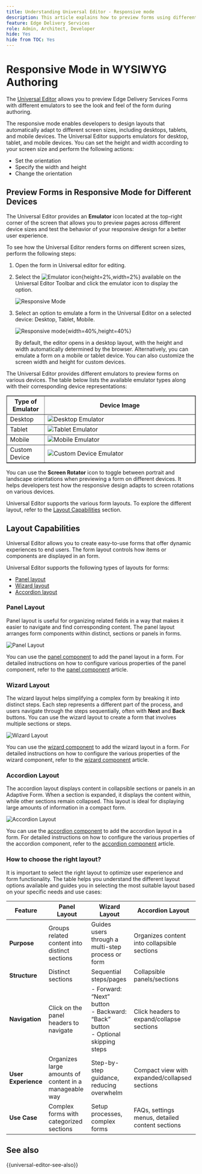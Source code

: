 ```yaml
---
title: Understanding Universal Editor - Responsive mode
description: This article explains how to preview forms using different emulators in the Universal Editor to visualize their look and feel during authoring.
feature: Edge Delivery Services
role: Admin, Architect, Developer
hide: Yes
hide from TOC: Yes
---
```


# Responsive Mode in WYSIWYG Authoring

The [Universal Editor](/help/edge/docs/forms/universal-editor/overview-universal-editor-for-edge-delivery-services-for-forms.md) allows you to preview Edge Delivery Services Forms with different emulators to see the look and feel of the form during authoring.

The responsive mode enables developers to design layouts that automatically adapt to different screen sizes, including desktops, tablets, and mobile devices. The Universal Editor supports emulators for desktop, tablet, and mobile devices. You can set the height and width according to your screen size and perform the following actions:
   * Set the orientation
   * Specify the width and height
   * Change the orientation

## Preview Forms in Responsive Mode for Different Devices 

The Universal Editor provides an **Emulator** icon located at the top-right corner of the screen that allows you to preview pages across different device sizes and test the behavior of your responsive design for a better user experience.

To see how the Universal Editor renders forms on different screen sizes, perform the following steps:

1. Open the form in Universal editor for editing.
1. Select the ![Emulator icon](/help/edge/docs/forms/universal-editor/assets/emulator.png){height=2%,width=2%} available on the Universal Editor Toolbar and click the emulator icon to display the option.

    ![Responsive Mode](/help/edge/docs/forms/universal-editor/assets/universal-editor-emulator.png)

1. Select an option to emulate a form in the Universal Editor on a selected device: Desktop, Tablet, Mobile.

    ![Responsive mode](/help/edge/docs/forms/universal-editor/assets/ue-responsivemode.png){width=40%,height=40%}

   By default, the editor opens in a desktop layout, with the height and width automatically determined by the browser. Alternatively, you can emulate a form on a mobile or tablet device. You can also customize the screen width and height for custom devices.

The Universal Editor provides different emulators to preview forms on various devices. The table below lists the available emulator types along with their corresponding device representations:

<table border="1" style= text-align: left; border-collapse: collapse;">
    <tr>
        <th style="width: 20%">Type of Emulator</th>
        <th style="width: 80%">Device Image</th>
    </tr>
    <tr>
        <td style="width: 20%">Desktop</td>
        <td style="width: 80%"><img src="/help/edge/docs/forms/universal-editor/assets/universal-editor-desktop.png" alt="Desktop Emulator" style="width: auto; height: auto"></td>
    </tr>
    <tr>
        <td style="width: 20%">Tablet</td>
        <td style="width: 80%"><img src="/help/edge/docs/forms/universal-editor/assets/universal-editor-tab.png" alt="Tablet Emulator" style="width: auto; height: auto"></td>
    </tr>
    <tr>
        <td style="width: 20%">Mobile</td>
        <td style="width: 80%"><img src="/help/edge/docs/forms/universal-editor/assets/universal-editor-mobile.png" alt="Mobile Emulator" style="width: auto; height: auto"></td>
    </tr>
    <tr>
        <td style="width: 20%">Custom Device</td>
        <td style="width: 80%"><img src="/help/edge/docs/forms/universal-editor/assets/universal-editor-custom.png" alt="Custom Device Emulator" style="width: auto; height: auto"></td>
    </tr>
</table>

You can use the **Screen Rotator** icon to toggle between portrait and landscape orientations when previewing a form on different devices. It helps developers test how the responsive design adapts to screen rotations on various devices.

Universal Editor supports the various form layouts. To explore the different layout, refer to the [Layout Capabilities](#layout-capabilities) section.

## Layout Capabilities

Universal Editor allows you to create easy-to-use forms that offer dynamic experiences to end users. The form layout controls how items or components are displayed in an form.

Universal Editor supports the following types of layouts for forms:
* [Panel layout](#panel-layout)
* [Wizard layout](#wizard-layout)
* [Accordion layout](#accordion-layout)

### Panel Layout

Panel layout is useful for organizing related fields in a way that makes it easier to navigate and find corresponding content. The panel layout arranges form components within distinct, sections or panels in forms. 

![Panel Layout](/help/edge/docs/forms/universal-editor/assets/panel-layout.png)

You can use the [panel component](https://experienceleague.adobe.com/en/docs/experience-manager-core-components/using/adaptive-forms/adaptive-forms-components/panel) to add the panel layout in a form. For detailed instructions on how to configure various properties of the panel component, refer to the [panel component](https://experienceleague.adobe.com/en/docs/experience-manager-core-components/using/adaptive-forms/adaptive-forms-components/panel) article.

### Wizard Layout


The wizard layout helps simplifying a complex form by breaking it into distinct steps. Each step represents a different part of the process, and users navigate through the steps sequentially, often with **Next** and **Back** buttons. You can use the wizard layout to create a form that involves multiple sections or steps.

![Wizard Layout](/help/edge/docs/forms/universal-editor/assets/wizard-layout.png)

You can use the [wizard component](https://experienceleague.adobe.com/en/docs/experience-manager-core-components/using/adaptive-forms/adaptive-forms-components/wizard) to add the wizard layout in a form. For detailed instructions on how to configure the various properties of the wizard component, refer to the [wizard component](https://experienceleague.adobe.com/en/docs/experience-manager-core-components/using/adaptive-forms/adaptive-forms-components/wizard) article.

### Accordion Layout

The accordion layout displays content in collapsible sections or panels in an Adaptive Form. When a section is expanded, it displays the content within, while other sections remain collapsed. This layout is ideal for displaying large amounts of information in a compact form.

![Accordion Layout](/help/edge/docs/forms/universal-editor/assets/accordion-layout.png)

You can use the [accordion component](https://experienceleague.adobe.com/en/docs/experience-manager-core-components/using/adaptive-forms/adaptive-forms-components/accordion) to add the accordion layout in a form. For detailed instructions on how to configure the various properties of the accordion component, refer to the [accordion component](https://experienceleague.adobe.com/en/docs/experience-manager-core-components/using/adaptive-forms/adaptive-forms-components/accordion) article.

### How to choose the right layout?

It is important to select the right layout to optimize user experience and form functionality. The table helps you understand the different layout options available and guides you in selecting the most suitable layout based on your specific needs and use cases:

| Feature              | Panel Layout                                    | Wizard Layout                                   | Accordion Layout                                 |
|----------------------|-----------------------------------------------|-----------------------------------------------|-----------------------------------------------|
| **Purpose**         | Groups related content into distinct sections  | Guides users through a multi-step process or form | Organizes content into collapsible sections  |
| **Structure**       | Distinct sections                              | Sequential steps/pages                         | Collapsible panels/sections                   |
| **Navigation**      | Click on the panel headers to navigate         | - Forward: “Next” button<br>- Backward: “Back” button<br>- Optional skipping steps | Click headers to expand/collapse sections  |
| **User Experience** | Organizes large amounts of content in a manageable way | Step-by-step guidance, reducing overwhelm | Compact view with expanded/collapsed sections |
| **Use Case**        | Complex forms with categorized sections        | Setup processes, complex forms                | FAQs, settings menus, detailed content sections |

## See also

{{universal-editor-see-also}}



